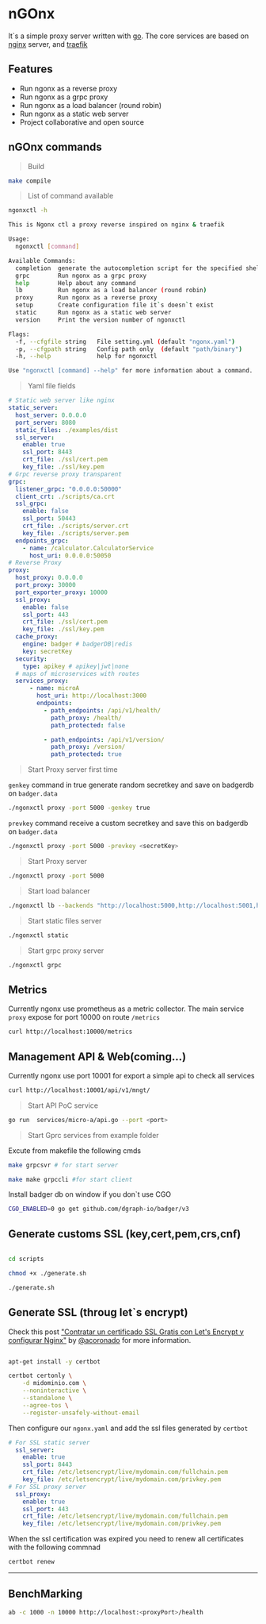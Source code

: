 # nGOnx

It`s a simple proxy server written with [go](https://github.com/golang/go).
The core services are based on [nginx](https://github.com/nginx) server, and [traefik](https://github.com/traefik/traefik)

## Features

* Run ngonx as a reverse proxy
* Run ngonx as a grpc proxy
* Run ngonx as a load balancer (round robin)
* Run ngonx as a static web server
* Project collaborative and open source

## **nGOnx** commands

> Build

```bash
make compile
```

> List of command available

```bash
ngonxctl -h
```

```bash
This is Ngonx ctl a proxy reverse inspired on nginx & traefik

Usage:
  ngonxctl [command]

Available Commands:
  completion  generate the autocompletion script for the specified shell
  grpc        Run ngonx as a grpc proxy
  help        Help about any command
  lb          Run ngonx as a load balancer (round robin)
  proxy       Run ngonx as a reverse proxy
  setup       Create configuration file it`s doesn`t exist
  static      Run ngonx as a static web server
  version     Print the version number of ngonxctl

Flags:
  -f, --cfgfile string   File setting.yml (default "ngonx.yaml")
  -p, --cfgpath string   Config path only  (default "path/binary")
  -h, --help             help for ngonxctl

Use "ngonxctl [command] --help" for more information about a command.

```

> Yaml file fields

```yaml
# Static web server like nginx
static_server:
  host_server: 0.0.0.0
  port_server: 8080
  static_files: ./examples/dist
  ssl_server:
    enable: true
    ssl_port: 8443
    crt_file: ./ssl/cert.pem
    key_file: ./ssl/key.pem
# Grpc reverse proxy transparent
grpc:
  listener_grpc: "0.0.0.0:50000"
  client_crt: ./scripts/ca.crt
  ssl_grpc:
    enable: false
    ssl_port: 50443
    crt_file: ./scripts/server.crt
    key_file: ./scripts/server.pem
  endpoints_grpc:
    - name: /calculator.CalculatorService
      host_uri: 0.0.0.0:50050
# Reverse Proxy
proxy:
  host_proxy: 0.0.0.0
  port_proxy: 30000
  port_exporter_proxy: 10000
  ssl_proxy:
    enable: false
    ssl_port: 443
    crt_file: ./ssl/cert.pem
    key_file: ./ssl/key.pem
  cache_proxy:
    engine: badger # badgerDB|redis
    key: secretKey
  security:
    type: apikey # apikey|jwt|none
  # maps of microservices with routes
  services_proxy:
      - name: microA
        host_uri: http://localhost:3000
        endpoints:
          - path_endpoints: /api/v1/health/
            path_proxy: /health/
            path_protected: false

          - path_endpoints: /api/v1/version/
            path_proxy: /version/
            path_protected: true
```

> Start Proxy server first time

`genkey` command in true generate random secretkey and save on badgerdb on `badger.data`

```bash
./ngonxctl proxy -port 5000 -genkey true
```

`prevkey` command receive a custom secretkey and save this on badgerdb on `badger.data`

```bash
./ngonxctl proxy -port 5000 -prevkey <secretKey>
```

> Start Proxy server

```bash
./ngonxctl proxy -port 5000
```

> Start load balancer

```bash
./ngonxctl lb --backends "http://localhost:5000,http://localhost:5001,http://localhost:5002"
```
> Start static files server

```bash
./ngonxctl static
```

> Start grpc proxy server

```bash
./ngonxctl grpc
```

Metrics
-----------

Currently ngonx use prometheus as a metric collector. The main service `proxy` expose for port 10000 on route `/metrics`

```bash
curl http://localhost:10000/metrics
```


Management API & Web(coming...)
-----------

Currently ngonx use port 10001 for export a simple api to check all services 

```bash
curl http://localhost:10001/api/v1/mngt/
```



> Start API PoC service

```bash
go run  services/micro-a/api.go --port <port>
```

> Start Gprc services from example folder

Excute from  makefile the following cmds

```bash
make grpcsvr # for start server

make make grpccli #for start client
```

Install badger db on window if you don`t use CGO
```bash
CGO_ENABLED=0 go get github.com/dgraph-io/badger/v3
```

## Generate customs SSL (key,cert,pem,crs,cnf)

```bash

cd scripts

chmod +x ./generate.sh

./generate.sh
```

## Generate SSL (throug let`s encrypt)

Check this post ["Contratar un certificado SSL Gratis con Let's Encrypt y configurar Nginx"](https://www.albertcoronado.com/2020/05/05/contratar-un-certificado-ssl-gratis-con-lets-encrypt-y-configurar-nginx/ "Contratar un certificado SSL Gratis con Let's Encrypt y configurar Nginx") by [@acoronado](https://www.albertcoronado.com/) for more information.

```bash

apt-get install -y certbot

certbot certonly \
    -d midominio.com \
    --noninteractive \
    --standalone \
    --agree-tos \
    --register-unsafely-without-email
```

Then configure our `ngonx.yaml` and add the ssl files generated by `certbot`

```yaml
# For SSL static server
  ssl_server:
    enable: true
    ssl_port: 8443
    crt_file: /etc/letsencrypt/live/mydomain.com/fullchain.pem
    key_file: /etc/letsencrypt/live/mydomain.com/privkey.pem
# For SSL proxy server
  ssl_proxy:
    enable: true
    ssl_port: 443
    crt_file: /etc/letsencrypt/live/mydomain.com/fullchain.pem
    key_file: /etc/letsencrypt/live/mydomain.com/privkey.pem
```

When the ssl certification was expired you need to renew all certificates
with the following commnad

```bash
certbot renew
```

---


BenchMarking
------------

```bash
ab -c 1000 -n 10000 http://localhost:<proxyPort>/health
```